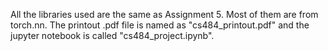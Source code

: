 All the libraries used are the same as Assignment 5. Most of them are from torch.nn. 
The printout .pdf file is named as "cs484_printout.pdf" and the jupyter notebook is called "cs484_project.ipynb".
